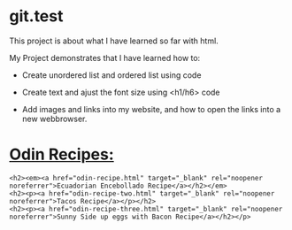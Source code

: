 # git.test
This project is about what I have learned so far with html. 

My Project demonstrates that I have learned how to: 

- Create unordered list and ordered list using code
- Create text and ajust the font size using <h1/h6> code
- Add images and links into my website, and how to open the links
  into a new webbrowser.

  <!DOCTYPE html>
<html lang="en">

<head>
    <meta charset="utf-8">
    <title>Recipe LandingPage</title>
</head>

<body>
    <h1><u>Odin Recipes:</u></h1>

    <h2><em><a href="odin-recipe.html" target="_blank" rel="noopener noreferrer">Ecuadorian Encebollado Recipe</a></h2></em>
    <h2><p><a href="odin-recipe-two.html" target="_blank" rel="noopener noreferrer">Tacos Recipe</a></p></h2>
    <h2><p><a href="odin-recipe-three.html" target="_blank" rel="noopener noreferrer">Sunny Side up eggs with Bacon Recipe</a></h2></p>
    
</body>

</html>
  
